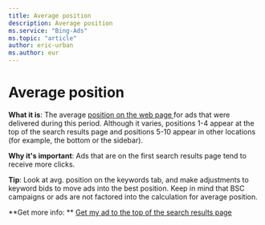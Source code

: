 ```yaml
---
title: Average position
description: Average position
ms.service: "Bing-Ads"
ms.topic: "article"
author: eric-urban
ms.author: eur
---
```


# Average position

**What it is**: The average [position on the web page ](../hlp_BA_CONC_WhatIsAdPosition.md) for ads that were delivered during this period. Although it varies, positions  1-4 appear at the top of the search results page and positions 5-10 appear in other locations (for example, the bottom or the sidebar).

**Why it's important**: Ads that are on the first search results page tend to receive more clicks.

**Tip**: Look at avg. position on the keywords tab, and make adjustments to keyword bids to move ads into the best position. Keep in mind that BSC campaigns or ads are not factored into the calculation for average position.

**Get more info: **    [Get my ad to the top of the search results page](../hlp_BA_CONC_ImproveAdPosition.md)


